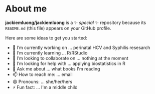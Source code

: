 # About me

**jackiemluong/jackiemluong** is a ✨ _special_ ✨ repository because its `README.md` (this file) appears on your GitHub profile.

Here are some ideas to get you started:

- 🔭 I’m currently working on ... perinatal HCV and Syphilis resesarch
- 🌱 I’m currently learning ... R/RStudio
- 👯 I’m looking to collaborate on ... nothing at the moment
- 🤔 I’m looking for help with ... applying biostatistics in R
- 💬 Ask me about ... what books I'm reading
- 📫 How to reach me: ... email
- 😄 Pronouns: ... she/her/hers
- ⚡ Fun fact: ... I'm a middle child

